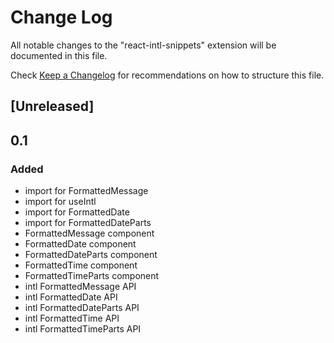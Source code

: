 # Change Log

All notable changes to the "react-intl-snippets" extension will be documented in this file.

Check [Keep a Changelog](http://keepachangelog.com/) for recommendations on how to structure this file.

## [Unreleased]

## 0.1

### Added

- import for FormattedMessage
- import for useIntl
- import for FormattedDate
- import for FormattedDateParts
- FormattedMessage component
- FormattedDate component
- FormattedDateParts component
- FormattedTime component
- FormattedTimeParts component
- intl FormattedMessage API
- intl FormattedDate API
- intl FormattedDateParts API
- intl FormattedTime API
- intl FormattedTimeParts API
